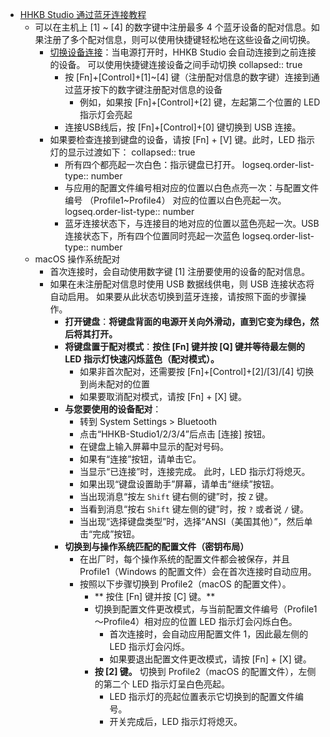 - [HHKB Studio 通过蓝牙连接教程](https://happyhackingkb.com/manual/studio/ug-us/jp/ug/topic/connect_bluetooth.html)
	- 可以在主机上 [1] ~ [4] 的数字键中注册最多 4 个蓝牙设备的配对信息。如果注册了多个配对信息，则可以使用快捷键轻松地在这些设备之间切换。
		- [切换设备连接](https://happyhackingkb.com/manual/studio/ug-us/jp/ug/topic/connect_device_switch.html)：当电源打开时，HHKB Studio 会自动连接到之前连接的设备。 可以使用快捷键连接设备之间手动切换
		  collapsed:: true
			- 按 [Fn]+[Control]+[1]~[4] 键（注册配对信息的数字键）连接到通过蓝牙按下的数字键注册配对信息的设备
				- 例如，如果按 [Fn]+[Control]+[2] 键，左起第二个位置的 LED 指示灯会亮起
			- 连接USB线后，按 [Fn]+[Control]+[0] 键切换到 USB 连接。
		- 如果要检查连接到键盘的设备，请按 [Fn] + [V]  键。此时，LED 指示灯的显示过渡如下：
		  collapsed:: true
			- 所有四个都亮起一次白色：指示键盘已打开。
			  logseq.order-list-type:: number
			- 与应用的配置文件编号相对应的位置以白色点亮一次：与配置文件编号 （Profile1~Profile4） 对应的位置以白色亮起一次。
			  logseq.order-list-type:: number
			- 蓝牙连接状态下，与连接目的地对应的位置以蓝色亮起一次。USB 连接状态下，所有四个位置同时亮起一次蓝色
			  logseq.order-list-type:: number
	- macOS 操作系统配对
		- 首次连接时，会自动使用数字键 [1] 注册要使用的设备的配对信息。
		- 如果在未注册配对信息时使用 USB 数据线供电，则 USB 连接状态将自动启用。 如果要从此状态切换到蓝牙连接，请按照下面的步骤操作。
			- **打开键盘**：**将键盘背面的电源开关向外滑动，直到它变为绿色，然后将其打开。**
			- **将键盘置于配对模式**：**按住 [Fn] 键并按 [Q] 键并等待最左侧的 LED 指示灯快速闪烁蓝色（配对模式）。**
				- 如果非首次配对，还需要按 [Fn]+[Control]+[2]/[3]/[4] 切换到尚未配对的位置
				- 如果要取消配对模式，请按 [Fn] + [X] 键。
			- **与您要使用的设备配对**：
				- 转到 System Settings > Bluetooth
				- 点击“HHKB-Studio1/2/3/4”后点击 [连接] 按钮。
				- 在键盘上输入屏幕中显示的配对号码。
				- 如果有“连接”按钮，请单击它。
				- 当显示“已连接”时，连接完成。 此时，LED 指示灯将熄灭。
				- 如果出现“键盘设置助手”屏幕，请单击“继续”按钮。
				- 当出现消息“按左 `Shift` 键右侧的键”时，按 `Z` 键。
				- 当看到消息“按右 `Shift` 键左侧的键”时，按 `?` 或者说 `/` 键。
				- 当出现“选择键盘类型”时，选择“ANSI（美国其他）”，然后单击“完成”按钮。
			- **切换到与操作系统匹配的配置文件（密钥布局）**
				- 在出厂时，每个操作系统的配置文件都会被保存，并且 Profile1（Windows 的配置文件）会在首次连接时自动应用。
				- 按照以下步骤切换到 Profile2（macOS 的配置文件）。
					- ** 按住 [Fn] 键并按 [C] 键。**
					- 切换到配置文件更改模式，与当前配置文件编号（Profile1～Profile4）相对应的位置 LED 指示灯会闪烁白色。
						- 首次连接时，会自动应用配置文件 1，因此最左侧的 LED 指示灯会闪烁。
						- 如果要退出配置文件更改模式，请按 [Fn] + [X] 键。
					- **按 [2] 键。** 切换到 Profile2（macOS 的配置文件），左侧的第二个 LED 指示灯呈白色亮起。
						- LED 指示灯的亮起位置表示它切换到的配置文件编号。
						- 开关完成后，LED 指示灯将熄灭。